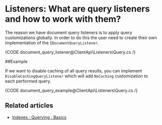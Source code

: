 # Listeners: What are query listeners and how to work with them?

The reason we have document query listeners is to apply query customizations globally. In order to do this the user need to create their own implementation of the `IDocumentQueryListener`.

{CODE document_query_listener@ClientApi\Listeners\Query.cs /}

##Example

If we want to disable caching of all query results, you can implement `DisableCachingQueryListener` which will add `NoCaching` customization to each performed query.

{CODE document_query_example@ClientApi\Listeners\Query.cs /}

## Related articles

- [Indexes : Querying : Basics](../../indexes/querying/basics)
